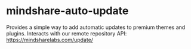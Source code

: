 mindshare-auto-update
=====================

Provides a simple way to add automatic updates to premium themes and plugins. Interacts with our remote repository API: https://mindsharelabs.com/update/
